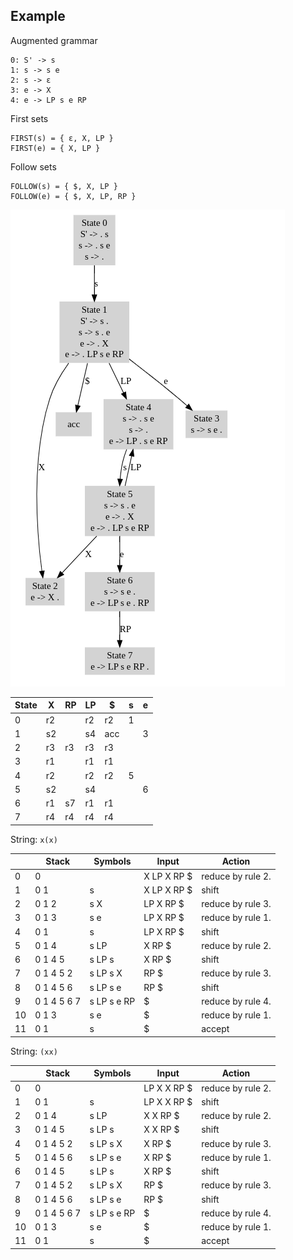 
## Example

Augmented grammar

```
0: S' -> s
1: s -> s e
2: s -> ε
3: e -> X
4: e -> LP s e RP
```

First sets

```
FIRST(s) = { ε, X, LP }
FIRST(e) = { X, LP }
```

Follow sets

```
FOLLOW(s) = { $, X, LP }
FOLLOW(e) = { $, X, LP, RP }
```

<div class="page-break"></div>


![height:20cm](slr-table.png)

<div class="page-break"></div>


|State|X|RP|LP|$|s|e|
|--- |--- |--- |--- |--- |--- |--- |
|0|r2||r2|r2|1||
|1|s2||s4|acc||3|
|2|r3|r3|r3|r3|||
|3|r1||r1|r1|||
|4|r2||r2|r2|5||
|5|s2||s4|||6|
|6|r1|s7|r1|r1|||
|7|r4|r4|r4|r4|||


String: `x(x)`


||Stack|Symbols|Input|Action|
|--- |--- |--- |--- |--- |
|0|0||X LP X RP $|reduce by rule 2.|
|1|0 1|s|X LP X RP $|shift|
|2|0 1 2|s X|LP X RP $|reduce by rule 3.|
|3|0 1 3|s e|LP X RP $|reduce by rule 1.|
|4|0 1|s|LP X RP $|shift|
|5|0 1 4|s LP|X RP $|reduce by rule 2.|
|6|0 1 4 5|s LP s|X RP $|shift|
|7|0 1 4 5 2|s LP s X|RP $|reduce by rule 3.|
|8|0 1 4 5 6|s LP s e|RP $|shift|
|9|0 1 4 5 6 7|s LP s e RP|$|reduce by rule 4.|
|10|0 1 3|s e|$|reduce by rule 1.|
|11|0 1|s|$|accept|


<div class="page-break"></div>


String: `(xx)`


||Stack|Symbols|Input|Action|
|--- |--- |--- |--- |--- |
|0|0||LP X X RP $|reduce by rule 2.|
|1|0 1|s|LP X X RP $|shift|
|2|0 1 4|s LP|X X RP $|reduce by rule 2.|
|3|0 1 4 5|s LP s|X X RP $|shift|
|4|0 1 4 5 2|s LP s X|X RP $|reduce by rule 3.|
|5|0 1 4 5 6|s LP s e|X RP $|reduce by rule 1.|
|6|0 1 4 5|s LP s|X RP $|shift|
|7|0 1 4 5 2|s LP s X|RP $|reduce by rule 3.|
|8|0 1 4 5 6|s LP s e|RP $|shift|
|9|0 1 4 5 6 7|s LP s e RP|$|reduce by rule 4.|
|10|0 1 3|s e|$|reduce by rule 1.|
|11|0 1|s|$|accept|


